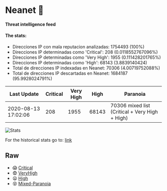 # Neanet :hocho:
#### Threat intelligence feed
#### The stats:

- Direcciones IP con mala reputacion analizadas: 1754493 (100%)
- Direcciones IP determinadas como 'Critical':  208 (0.0118552767096%)
- Direcciones IP determinadas como 'Very High':  1955 (0.111428201765%)
- Direcciones IP determinadas como 'High':  68143 (3.8839140424)
- Total de direcciones IP indexadas en Neanet:  70306 (4.00719752088%)
- Total de direcciones IP descartadas en Neanet:  1684187 (95.9928024791%)

| Last Update | Critical | Very High | High | Paranoia |
| --- | --- | --- | --- | --- |
| 2020-08-13 17:02:06 | 208 | 1955 | 68143 | 70306 mixed list (Critical + Very High + High)|

![Stats](https://docs.google.com/spreadsheets/d/e/2PACX-1vSnaNMIXVabIpDJjufMlzH7poXnshF3mgd8Is1g9ytUEzVsP5my4Trn8f-xkoLLQ38xpL3HtmUexLo6/pubchart?oid=501124687&format=image)

For the historical stats go to: [link](/stats.csv)
## Raw
- :scream: [Critical](https://raw.githubusercontent.com/JavaGarcia/Neanet/master/blacklists/neanet_critical.txt)
- :fearful: [VeryHigh](https://raw.githubusercontent.com/JavaGarcia/Neanet/master/blacklists/neanet_veryHigh.txtt)
- :frowning: [High](https://raw.githubusercontent.com/JavaGarcia/Neanet/master/blacklists/neanet_high.txt)
- :dizzy_face: [Mixed-Paranoia](https://raw.githubusercontent.com/JavaGarcia/Neanet/master/blacklists/neanet_all.txt)



























































































































































